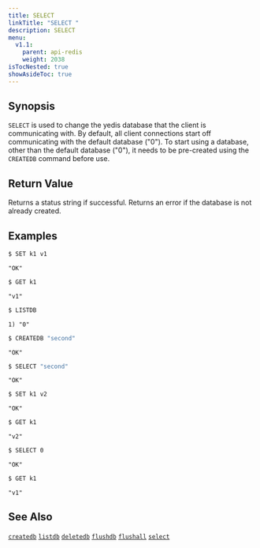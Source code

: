 ```yaml
---
title: SELECT
linkTitle: "SELECT "
description: SELECT
menu:
  v1.1:
    parent: api-redis
    weight: 2038
isTocNested: true
showAsideToc: true
---
```


## Synopsis

`SELECT` is used to change the yedis database that the client is communicating with. By default, all client connections start off communicating with the default database ("0"). To start using a database, other than the default database ("0"), it needs to be pre-created using the `CREATEDB` command before use.

## Return Value
Returns a status string if successful. Returns an error if the database is not already created.

## Examples

```sh
$ SET k1 v1
```

```
"OK"
```

```sh
$ GET k1
```

```
"v1"
```

```sh
$ LISTDB
```

```
1) "0"
```

```sh
$ CREATEDB "second"
```

```
"OK"
```

```sh
$ SELECT "second"
```

```
"OK"
```

```sh
$ SET k1 v2
```

```
"OK"
```

```sh
$ GET k1
```

```
"v2"
```

```sh
$ SELECT 0
```

```
"OK"
```

```sh
$ GET k1
```

```
"v1"
```

## See Also
[`createdb`](../createdb/)
[`listdb`](../listdb/)
[`deletedb`](../deletedb/)
[`flushdb`](../flushdb/)
[`flushall`](../flushall/)
[`select`](../select/)
